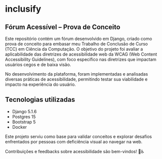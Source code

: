 # inclusify

## Fórum Acessível – Prova de Conceito
Este repositório contém um fórum desenvolvido em Django, criado como prova de conceito para embasar meu Trabalho de Conclusão de Curso (TCC) em Ciência da Computação. O objetivo do projeto foi avaliar a aplicabilidade das diretrizes de acessibilidade web da WCAG (Web Content Accessibility Guidelines), com foco específico nas diretrizes que impactam usuários cegos e de baixa visão.

No desenvolvimento da plataforma, foram implementadas e analisadas diversas práticas de acessibilidade, permitindo testar sua viabilidade e impacto na experiência do usuário.

## Tecnologias utilizadas
- Django 5.1.6
- Postgres 15
- Bootstrap 5
- Docker

Este projeto serviu como base para validar conceitos e explorar desafios enfrentados por pessoas com deficiência visual ao navegar na web.

Contribuições e feedbacks sobre acessibilidade são bem-vindos! 🚀♿
